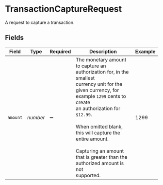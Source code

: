 # TransactionCaptureRequest

A request to capture a transaction.


## Fields

| Field                                                                                                                                                                                                                                                                                                                    | Type                                                                                                                                                                                                                                                                                                                     | Required                                                                                                                                                                                                                                                                                                                 | Description                                                                                                                                                                                                                                                                                                              | Example                                                                                                                                                                                                                                                                                                                  |
| ------------------------------------------------------------------------------------------------------------------------------------------------------------------------------------------------------------------------------------------------------------------------------------------------------------------------ | ------------------------------------------------------------------------------------------------------------------------------------------------------------------------------------------------------------------------------------------------------------------------------------------------------------------------ | ------------------------------------------------------------------------------------------------------------------------------------------------------------------------------------------------------------------------------------------------------------------------------------------------------------------------ | ------------------------------------------------------------------------------------------------------------------------------------------------------------------------------------------------------------------------------------------------------------------------------------------------------------------------ | ------------------------------------------------------------------------------------------------------------------------------------------------------------------------------------------------------------------------------------------------------------------------------------------------------------------------ |
| `amount`                                                                                                                                                                                                                                                                                                                 | *number*                                                                                                                                                                                                                                                                                                                 | :heavy_minus_sign:                                                                                                                                                                                                                                                                                                       | The monetary amount to capture an authorization for, in the smallest<br/>currency unit for the given currency, for example `1299` cents to create<br/>an authorization for `$12.99`.<br/><br/>When omitted blank, this will capture the entire amount.<br/><br/>Capturing an amount that is greater than the authorized amount is not<br/>supported. | 1299                                                                                                                                                                                                                                                                                                                     |